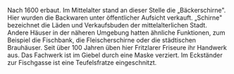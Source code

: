 Nach 1600 erbaut. Im Mittelalter stand an dieser Stelle die „Bäckerschirne". Hier wurden die Backwaren unter öffentlicher Aufsicht verkauft. „Schirne" bezeichnet die Läden und Verkaufsbuden der mittelalterlichen Stadt.
Andere Häuser in der näheren Umgebung hatten ähnliche Funktionen, zum Beispiel die Fischbank, die Fleischerschirne oder die städtischen Brauhäuser.
Seit über 100 Jahren üben hier Fritzlarer Friseure ihr Handwerk aus. Das Fachwerk ist im Giebel durch eine Maske verziert. Im Eckständer zur Fischgasse ist eine Teufelsfratze eingeschnitzt.
